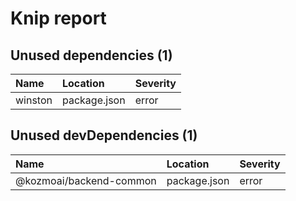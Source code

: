 # Knip report

## Unused dependencies (1)

| Name    | Location     | Severity |
| :------ | :----------- | :------- |
| winston | package.json | error    |

## Unused devDependencies (1)

| Name                      | Location     | Severity |
| :------------------------ | :----------- | :------- |
| @kozmoai/backend-common | package.json | error    |

